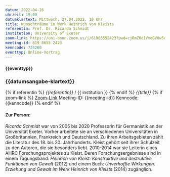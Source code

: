 ```yaml
---
datum: 2022-04-26
uhrzeit: 19:00
datumklartext: Mittwoch, 27.04.2022, 19 Uhr
title: Wunschträume im Werk Heinrich von Kleists
referentin: Prof. Dr. Ricarda Schmidt
institution: University of Exeter
zoom-link: https://uni-bonn.zoom.us/j/61986552423?pwd=cjRmZHd1VmdGV0w5cllKZDdKYnhHUT09
meeting-id: 619 8655 2423
kenncode: 724260
eventtyp: Online-Vortrag
---
```


#### {{eventtyp}}
### {{datumsangabe-klartext}}
{% if referentin %}
*{{referentin}}* / {{ institution }}
{% endif %}
_{{title}}_
{% if zoom-link %}
[Zoom-Link]({{zoom-link}})
Meeting-ID: {{meeting-id}}
Kenncode: {{kenncode}}
{% endif %}

#### Zur Person:
*Ricarda Schmidt* war von 2005 bis 2020 Professorin für Germanistik an der Universität Exeter. Vorher arbeitete sie an verschiedenen Universitäten in Großbritannien, Frankreich und Deutschland. Zu ihren Arbeitsgebieten zählt die Literatur des 18. bis 20. Jahrhunderts. Kleist gehört seit ihrer Schulzeit zu den Autoren, die sie besonders liebt. 2010-2014 war sie Leiterin eines AHRC Forschungsprojektes zu Kleist. Deren Forschungsergebnisse sind in einem Tagungsband: _Heinrich von Kleist: Konstruktive und destruktive Funktionen von Gewalt_ (2012) und einem Buch: _Unverhoffte Wirkungen. Erziehung und Gewalt im Werk Heinrich von Kleists_ (2014) zugänglich.
